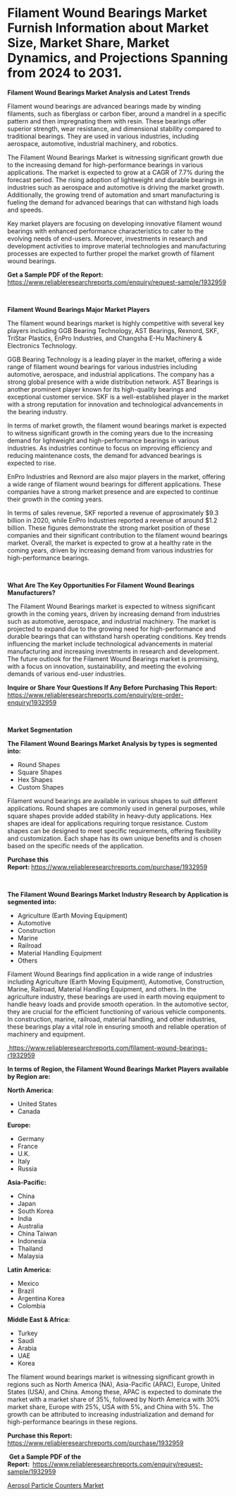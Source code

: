 <p><h1>Filament Wound Bearings Market Furnish Information about Market Size, Market Share, Market Dynamics, and Projections Spanning from 2024 to 2031.</h1></p><p><strong>Filament Wound Bearings Market Analysis and Latest Trends</strong></p>
<p><p>Filament wound bearings are advanced bearings made by winding filaments, such as fiberglass or carbon fiber, around a mandrel in a specific pattern and then impregnating them with resin. These bearings offer superior strength, wear resistance, and dimensional stability compared to traditional bearings. They are used in various industries, including aerospace, automotive, industrial machinery, and robotics.</p><p>The Filament Wound Bearings Market is witnessing significant growth due to the increasing demand for high-performance bearings in various applications. The market is expected to grow at a CAGR of 7.7% during the forecast period. The rising adoption of lightweight and durable bearings in industries such as aerospace and automotive is driving the market growth. Additionally, the growing trend of automation and smart manufacturing is fueling the demand for advanced bearings that can withstand high loads and speeds.</p><p>Key market players are focusing on developing innovative filament wound bearings with enhanced performance characteristics to cater to the evolving needs of end-users. Moreover, investments in research and development activities to improve material technologies and manufacturing processes are expected to further propel the market growth of filament wound bearings.</p></p>
<p><strong>Get a Sample PDF of the Report:&nbsp;</strong> <a href="https://www.reliableresearchreports.com/enquiry/request-sample/1932959">https://www.reliableresearchreports.com/enquiry/request-sample/1932959</a></p>
<p>&nbsp;</p>
<p><strong>Filament Wound Bearings Major Market Players</strong></p>
<p><p>The filament wound bearings market is highly competitive with several key players including GGB Bearing Technology, AST Bearings, Rexnord, SKF, TriStar Plastics, EnPro Industries, and Changsha E-Hu Machinery & Electronics Technology. </p><p>GGB Bearing Technology is a leading player in the market, offering a wide range of filament wound bearings for various industries including automotive, aerospace, and industrial applications. The company has a strong global presence with a wide distribution network. AST Bearings is another prominent player known for its high-quality bearings and exceptional customer service. SKF is a well-established player in the market with a strong reputation for innovation and technological advancements in the bearing industry.</p><p>In terms of market growth, the filament wound bearings market is expected to witness significant growth in the coming years due to the increasing demand for lightweight and high-performance bearings in various industries. As industries continue to focus on improving efficiency and reducing maintenance costs, the demand for advanced bearings is expected to rise.</p><p>EnPro Industries and Rexnord are also major players in the market, offering a wide range of filament wound bearings for different applications. These companies have a strong market presence and are expected to continue their growth in the coming years.</p><p>In terms of sales revenue, SKF reported a revenue of approximately $9.3 billion in 2020, while EnPro Industries reported a revenue of around $1.2 billion. These figures demonstrate the strong market position of these companies and their significant contribution to the filament wound bearings market. Overall, the market is expected to grow at a healthy rate in the coming years, driven by increasing demand from various industries for high-performance bearings.</p></p>
<p>&nbsp;</p>
<p><strong>What Are The Key Opportunities For Filament Wound Bearings Manufacturers?</strong></p>
<p><p>The Filament Wound Bearings market is expected to witness significant growth in the coming years, driven by increasing demand from industries such as automotive, aerospace, and industrial machinery. The market is projected to expand due to the growing need for high-performance and durable bearings that can withstand harsh operating conditions. Key trends influencing the market include technological advancements in material manufacturing and increasing investments in research and development. The future outlook for the Filament Wound Bearings market is promising, with a focus on innovation, sustainability, and meeting the evolving demands of various end-user industries.</p></p>
<p><strong>Inquire or Share Your Questions If Any Before Purchasing This Report:</strong> <a href="https://www.reliableresearchreports.com/enquiry/pre-order-enquiry/1932959">https://www.reliableresearchreports.com/enquiry/pre-order-enquiry/1932959</a></p>
<p>&nbsp;</p>
<p><strong>Market Segmentation</strong></p>
<p><strong>The Filament Wound Bearings Market Analysis by types is segmented into:</strong></p>
<p><ul><li>Round Shapes</li><li>Square Shapes</li><li>Hex Shapes</li><li>Custom Shapes</li></ul></p>
<p><p>Filament wound bearings are available in various shapes to suit different applications. Round shapes are commonly used in general purposes, while square shapes provide added stability in heavy-duty applications. Hex shapes are ideal for applications requiring torque resistance. Custom shapes can be designed to meet specific requirements, offering flexibility and customization. Each shape has its own unique benefits and is chosen based on the specific needs of the application.</p></p>
<p><strong>Purchase this Report:&nbsp;</strong><a href="https://www.reliableresearchreports.com/purchase/1932959">https://www.reliableresearchreports.com/purchase/1932959</a></p>
<p>&nbsp;</p>
<p><strong>The Filament Wound Bearings Market Industry Research by Application is segmented into:</strong></p>
<p><ul><li>Agriculture (Earth Moving Equipment)</li><li>Automotive</li><li>Construction</li><li>Marine</li><li>Railroad</li><li>Material Handling Equipment</li><li>Others</li></ul></p>
<p><p>Filament Wound Bearings find application in a wide range of industries including Agriculture (Earth Moving Equipment), Automotive, Construction, Marine, Railroad, Material Handling Equipment, and others. In the agriculture industry, these bearings are used in earth moving equipment to handle heavy loads and provide smooth operation. In the automotive sector, they are crucial for the efficient functioning of various vehicle components. In construction, marine, railroad, material handling, and other industries, these bearings play a vital role in ensuring smooth and reliable operation of machinery and equipment.</p></p>
<p><a href="https://www.reliableresearchreports.com/filament-wound-bearings-r1932959">&nbsp;https://www.reliableresearchreports.com/filament-wound-bearings-r1932959</a></p>
<p><strong>In terms of Region, the Filament Wound Bearings Market Players available by Region are:</strong></p>
<p>
    <p> <strong> North America: </strong>
        <ul>
            <li>United States</li>
            <li>Canada</li>
        </ul>
        </p> 
    <p> <strong> Europe: </strong>
        <ul>
            <li>Germany</li>
            <li>France</li>
            <li>U.K.</li>
            <li>Italy</li>
            <li>Russia</li>
        </ul>
        </p> 
    <p> <strong> Asia-Pacific: </strong>
        <ul>
            <li>China</li>
            <li>Japan</li>
            <li>South Korea</li>
            <li>India</li>
            <li>Australia</li>
            <li>China Taiwan</li>
            <li>Indonesia</li>
            <li>Thailand</li>
            <li>Malaysia</li>
        </ul>
        </p> 
    <p> <strong> Latin America: </strong>
        <ul>
            <li>Mexico</li>
            <li>Brazil</li>
            <li>Argentina Korea</li>
            <li>Colombia</li>
        </ul>
        </p> 
    <p> <strong> Middle East & Africa: </strong>
        <ul>
            <li>Turkey</li>
            <li>Saudi</li>
            <li>Arabia</li>
            <li>UAE</li>
            <li>Korea</li>
        </ul>
    </p>
    </p>
<p><p>The filament wound bearings market is witnessing significant growth in regions such as North America (NA), Asia-Pacific (APAC), Europe, United States (USA), and China. Among these, APAC is expected to dominate the market with a market share of 35%, followed by North America with 30% market share, Europe with 25%, USA with 5%, and China with 5%. The growth can be attributed to increasing industrialization and demand for high-performance bearings in these regions.</p></p>
<p><strong>Purchase this Report: </strong><a href="https://www.reliableresearchreports.com/purchase/1932959">https://www.reliableresearchreports.com/purchase/1932959</a></p>
<p>&nbsp;<strong>Get a Sample PDF of the Report:&nbsp;&nbsp;</strong><a href="https://www.reliableresearchreports.com/enquiry/request-sample/1932959">https://www.reliableresearchreports.com/enquiry/request-sample/1932959</a></p>
<p><strong></strong></p>
<p><p><a href="https://github.com/ashepherd82/Market-Research-Report-List-4/blob/main/aerosol-particle-counters-market.md">Aerosol Particle Counters Market</a></p></p>